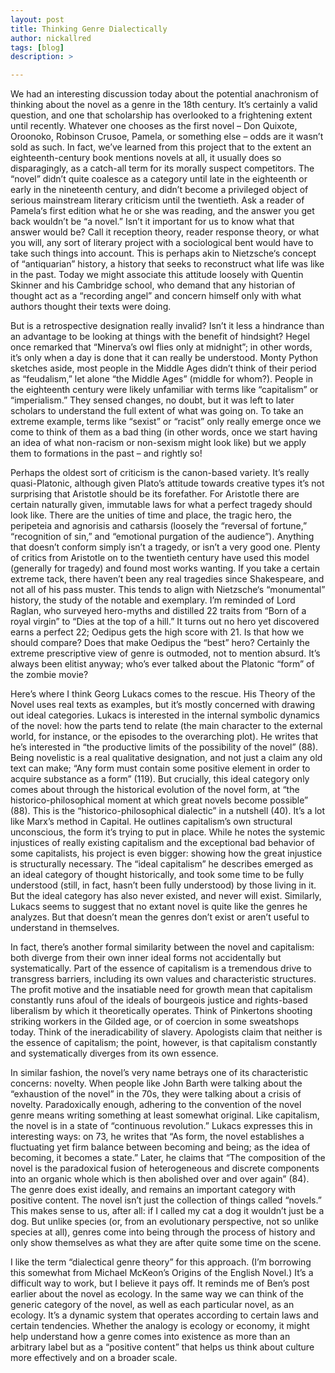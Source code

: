 ```yaml
---
layout: post
title: Thinking Genre Dialectically
author: nickallred
tags: [blog]
description: >

---
```


We had an interesting discussion today about the potential anachronism of thinking about the novel as a genre in the 18th century. It’s certainly a valid question, and one that scholarship has overlooked to a frightening extent until recently. Whatever one chooses as the first novel – Don Quixote, Oroonoko, Robinson Crusoe, Pamela, or something else – odds are it wasn’t sold as such. In fact, we’ve learned from this project that to the extent an eighteenth-century book mentions novels at all, it usually does so disparagingly, as a catch-all term for its morally suspect competitors. The “novel” didn’t quite coalesce as a category until late in the eighteenth or early in the nineteenth century, and didn’t become a privileged object of serious mainstream literary criticism until the twentieth. Ask a reader of Pamela‘s first edition what he or she was reading, and the answer you get back wouldn’t be “a novel.” Isn’t it important for us to know what that answer would be? Call it reception theory, reader response theory, or what you will, any sort of literary project with a sociological bent would have to take such things into account. This is perhaps akin to Nietzsche‘s concept of “antiquarian” history, a history that seeks to reconstruct what life was like in the past. Today we might associate this attitude loosely with Quentin Skinner and his Cambridge school, who demand that any historian of thought act as a “recording angel” and concern himself only with what authors thought their texts were doing.

But is a retrospective designation really invalid? Isn’t it less a hindrance than an advantage to be looking at things with the benefit of hindsight? Hegel once remarked that “Minerva’s owl flies only at midnight”; in other words, it’s only when a day is done that it can really be understood. Monty Python sketches aside, most people in the Middle Ages didn’t think of their period as “feudalism,” let alone “the Middle Ages” (middle for whom?). People in the eighteenth century were likely unfamiliar with terms like “capitalism” or “imperialism.” They sensed changes, no doubt, but it was left to later scholars to understand the full extent of what was going on. To take an extreme example, terms like “sexist” or “racist” only really emerge once we come to think of them as a bad thing (in other words, once we start having an idea of what non-racism or non-sexism might look like) but we apply them to formations in the past – and rightly so!

Perhaps the oldest sort of criticism is the canon-based variety. It’s really quasi-Platonic, although given Plato’s attitude towards creative types it’s not surprising that Aristotle should be its forefather. For Aristotle there are certain naturally given, immutable laws for what a perfect tragedy should look like. There are the unities of time and place, the tragic hero, the peripeteia and agnorisis and catharsis (loosely the “reversal of fortune,” “recognition of sin,” and “emotional purgation of the audience”). Anything that doesn’t conform simply isn’t a tragedy, or isn’t a very good one. Plenty of critics from Aristotle on to the twentieth century have used this model (generally for tragedy) and found most works wanting. If you take a certain extreme tack, there haven’t been any real tragedies since Shakespeare, and not all of his pass muster. This tends to align with Nietzsche‘s “monumental” history, the study of the notable and exemplary. I’m reminded of Lord Raglan, who surveyed hero-myths and distilled 22 traits from “Born of a royal virgin” to “Dies at the top of a hill.” It turns out no hero yet discovered earns a perfect 22; Oedipus gets the high score with 21. Is that how we should compare? Does that make Oedipus the “best” hero? Certainly the extreme prescriptive view of genre is outmoded, not to mention absurd. It’s always been elitist anyway; who’s ever talked about the Platonic “form” of the zombie movie?

Here’s where I think Georg Lukacs comes to the rescue. His Theory of the Novel uses real texts as examples, but it’s mostly concerned with drawing out ideal categories. Lukacs is interested in the internal symbolic dynamics of the novel: how the parts tend to relate (the main character to the external world, for instance, or the episodes to the overarching plot). He writes that he’s interested in “the productive limits of the possibility of the novel” (88). Being novelistic is a real qualitative designation, and not just a claim any old text can make; “Any form must contain some positive element in order to acquire substance as a form” (119). But crucially, this ideal category only comes about through the historical evolution of the novel form, at “the historico-philosophical moment at which great novels become possible” (88). This is the “historico-philosophical dialectic” in a nutshell (40). It’s a lot like Marx’s method in Capital. He outlines capitalism’s own structural unconscious, the form it’s trying to put in place. While he notes the systemic injustices of really existing capitalism and the exceptional bad behavior of some capitalists, his project is even bigger: showing how the great injustice is structurally necessary. The “ideal capitalism” he describes emerged as an ideal category of thought historically, and took some time to be fully understood (still, in fact, hasn’t been fully understood) by those living in it. But the ideal category has also never existed, and never will exist. Similarly, Lukacs seems to suggest that no extant novel is quite like the genres he analyzes. But that doesn’t mean the genres don’t exist or aren’t useful to understand in themselves.

In fact, there’s another formal similarity between the novel and capitalism: both diverge from their own inner ideal forms not accidentally but systematically. Part of the essence of capitalism is a tremendous drive to transgress barriers, including its own values and characteristic structures. The profit motive and the insatiable need for growth mean that capitalism constantly runs afoul of the ideals of bourgeois justice and rights-based liberalism by which it theoretically operates. Think of Pinkertons shooting striking workers in the Gilded age, or of coercion in some sweatshops today. Think of the ineradicability of slavery. Apologists claim that neither is the essence of capitalism; the point, however, is that capitalism constantly and systematically diverges from its own essence.

In similar fashion, the novel’s very name betrays one of its characteristic concerns: novelty. When people like John Barth were talking about the “exhaustion of the novel” in the 70s, they were talking about a crisis of novelty. Paradoxically enough, adhering to the convention of the novel genre means writing something at least somewhat original. Like capitalism, the novel is in a state of “continuous revolution.” Lukacs expresses this in interesting ways: on 73, he writes that “As form, the novel establishes a fluctuating yet firm balance between becoming and being; as the idea of becoming, it becomes a state.” Later, he claims that “The composition of the novel is the paradoxical fusion of heterogeneous and discrete components into an organic whole which is then abolished over and over again” (84). The genre does exist ideally, and remains an important category with positive content. The novel isn’t just the collection of things called “novels.” This makes sense to us, after all: if I called my cat a dog it wouldn’t just be a dog. But unlike species (or, from an evolutionary perspective, not so unlike species at all), genres come into being through the process of history and only show themselves as what they are after quite some time on the scene.

I like the term “dialectical genre theory” for this approach. (I’m borrowing this somewhat from Michael McKeon’s Origins of the English Novel.) It’s a difficult way to work, but I believe it pays off. It reminds me of Ben’s post earlier about the novel as ecology. In the same way we can think of the generic category of the novel, as well as each particular novel, as an ecology. It’s a dynamic system that operates according to certain laws and certain tendencies. Whether the analogy is ecology or economy, it might help understand how a genre comes into existence as more than an arbitrary label but as a “positive content” that helps us think about culture more effectively and on a broader scale.
